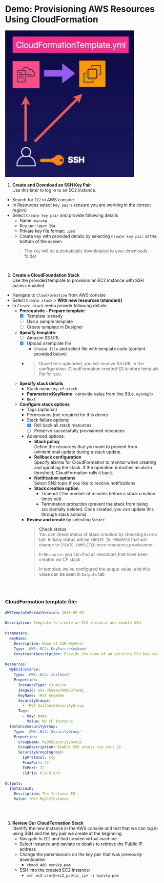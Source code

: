 # Demo: Provisioning AWS Resources Using CloudFormation

![](../img/demo/2.6.CloudFormation-Provision-EC2.png)

1. **Create and Download an SSH Key Pair**<br>Use this later to log in to an EC2 instance.
- Search for `EC2` in AWS console. 
- In Resources select `Key pairs` (ensure you are working in the correct region)
- Select `Create key pair` and provide following details
  - Name: `mynvkp`
  - Key pair type: `RSA`
  - Private key file format: `.pem`
  - Create key with provided details by selecting `Create key pair` at the bottom of the screen
  > The key will be automatically downloaded to your downloads folder

<br>

2. **Create a CloudFoundation Stack**<br>Use the provided template to provision an EC2 instance with SSH access enabled
- Navigate to `CloudFormation` from AWS console
- Select `Create stack` > **With new resources (standard)**
- In `Create stack` menu provide following details:
  - **Prerequisite - Prepare template**: 
    - [x] Template is ready
    - [ ] Use a sample template
    - [ ] Create template in Designer
  - **Specify template**:
    - [ ] Amazon S3 URL
    - [x] Upload a template file
      - `Choose file` and select file with template code (content provided below)
    - > Once file is uploaded, you will receive S3 URL in the configuration. CloudFormation created S3 to store template file for you.
  - **Specify stack details**
    - Stack name: `my-cf-stack`
    - **Parameters**:**KeyName**: <provide value from line 9(i.e. `mynvkp`)>
    - `Next`
  - **Configure stack options**
    - Tags (optional)
    - Permissions (not required for this demo)
    - Stack failure options:
      - [x] Roll back all stack resources
      - [ ] Preserve successfully provisioned resources
    - Advanced options:
      - **Stack policy**<br>Define the resources that you want to prevent from unintentional update during a stack update.
      - **Rollback configuration**<br>Specify alarms for CloudFormation to monitor when creating and updating the stack. If the operation breaches an alarm threshold, CloudFormation rolls it back.
      - **Notification options**<br>Select SNS topic if you like to receive notifications.
      - **Stack creation option**
        - Timeout (The number of minutes before a stack creation times out)
        - Termination protection (prevent the stack from being accidentally deleted. Once created, you can update this through stack actions)
    - **Review and create** by selecting `Submit`
        > **Check status**<br>
        > You can check status of stack creation by checking `Events` tab.
        > Initially status will be `CREATE_IN_PROGRESS` that will change to `CREATE_COMPLETED` once resources provisioned
        >
        > In `Resources` you can find all resources that have been created via CF stack
        >
        > In template we've configured the output value, and this value can be seen in `Outputs` tab




<br><br>

### CloudFormation template file:
```yaml
AWSTemplateFormatVersion: 2010-09-09

Description: Template to create an EC2 instance and enable SSH

Parameters: 
  KeyName:
    Description: Name of SSH KeyPair
    Type: 'AWS::EC2::KeyPair::KeyName'
    ConstraintDescription: Provide the name of an existing SSH key pair

Resources:
  MyEC2Instance:
    Type: 'AWS::EC2::Instance'
    Properties:
      InstanceType: t3.micro
      ImageId: ami-0b5eea76982371e91
      KeyName: !Ref KeyName
      SecurityGroups:
        - !Ref InstanceSecurityGroup
      Tags:
        - Key: Name
          Value: My CF Instance
  InstanceSecurityGroup:
    Type: 'AWS::EC2::SecurityGroup'
    Properties:
      GroupName: MyDMZSecurityGroup
      GroupDescription: Enable SSH access via port 22
      SecurityGroupIngress:
        IpProtocol: tcp
        FromPort: 22
        ToPort: 22
        CidrIp: 0.0.0.0/0

Outputs: 
  InstanceID:
    Description: The Instance ID
    Value: !Ref MyEC2Instance
```

<br><br>

3. **Review Our CloudFormation Stack** <br>Identify the new instance in the AWS console and test that we can log in using SSH and the key pair we create at the beginning.
   - Navigate to `EC2` and find created virtual machine
   - Select instance and naviate to details to retireve the Public IP address
   - Change the persmissions on the key pair that was previously downloaded:
     - `chmod 400 mynvkp.pem`
   - SSH into the created EC2 instance:
     - `ssh ec2-user@<ec2_public_ip> -i mynvkp.pem`
